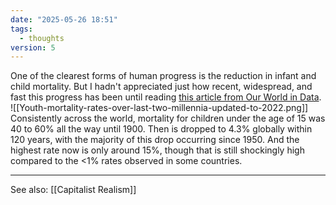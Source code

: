 ```yaml
---
date: "2025-05-26 18:51"
tags:
  - thoughts
version: 5
---
```

One of the clearest forms of human progress is the reduction in infant and child mortality. But I hadn't appreciated just how recent, widespread, and fast this progress has been until reading [this article from Our World in Data](https://ourworldindata.org/child-mortality-in-the-past).
![[Youth-mortality-rates-over-last-two-millennia-updated-to-2022.png]]
Consistently across the world, mortality for children under the age of 15 was 40 to 60% all the way until 1900. Then is dropped to 4.3% globally within 120 years, with the majority of this drop occurring since 1950. And the highest rate now is only around 15%, though that is still shockingly high compared to the <1% rates observed in some countries. 

---
See also: [[Capitalist Realism]]